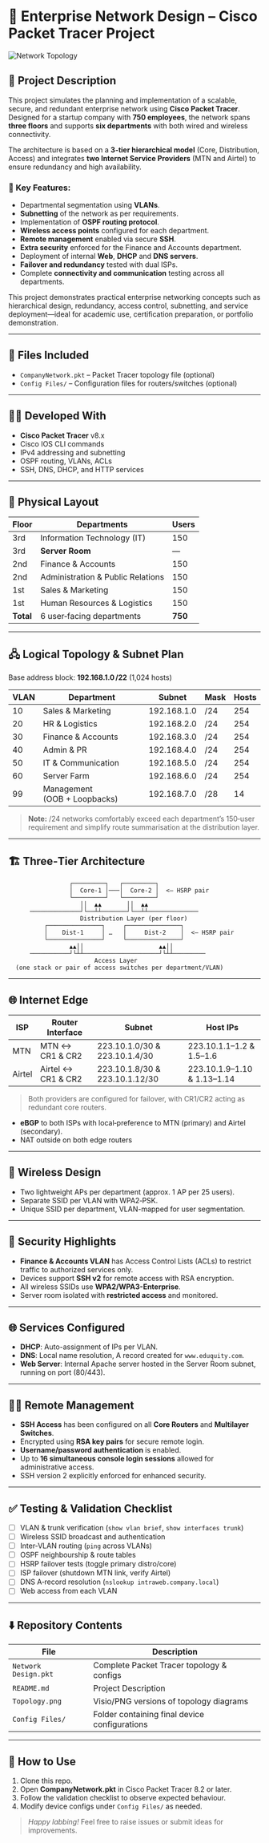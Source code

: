 # 🏢 Enterprise Network Design – Cisco Packet Tracer Project
![Network Topology](https://github.com/user-attachments/assets/4f06ac1b-59b5-4987-b80c-016e0cede398)

## 📘 Project Description

This project simulates the planning and implementation of a scalable, secure, and redundant enterprise network using **Cisco Packet Tracer**. Designed for a startup company with **750 employees**, the network spans **three floors** and supports **six departments** with both wired and wireless connectivity.

The architecture is based on a **3-tier hierarchical model** (Core, Distribution, Access) and integrates **two Internet Service Providers** (MTN and Airtel) to ensure redundancy and high availability.

### 🔧 Key Features:
- Departmental segmentation using **VLANs**.
- **Subnetting** of the network as per requirements.
- Implementation of **OSPF routing protocol**.
- **Wireless access points** configured for each department.
- **Remote management** enabled via secure **SSH**.
- **Extra security** enforced for the Finance and Accounts department.
- Deployment of internal **Web**, **DHCP** and **DNS servers**.
- **Failover and redundancy** tested with dual ISPs.
- Complete **connectivity and communication** testing across all departments.

This project demonstrates practical enterprise networking concepts such as hierarchical design, redundancy, access control, subnetting, and service deployment—ideal for academic use, certification preparation, or portfolio demonstration.

---

## 📁 Files Included
- `CompanyNetwork.pkt` – Packet Tracer topology file (optional)
- `Config Files/` – Configuration files for routers/switches (optional)

---

## 👨‍💻 Developed With
- **Cisco Packet Tracer** v8.x
- Cisco IOS CLI commands
- IPv4 addressing and subnetting
- OSPF routing, VLANs, ACLs
- SSH, DNS, DHCP, and HTTP services

---



## 🏢 Physical Layout

| Floor     | Departments                       | Users   |
| --------- | --------------------------------- | ------- |
| 3rd       | Information Technology (IT)       | 150     |
| 3rd       | **Server Room**                   | —       |
| 2nd       | Finance & Accounts                | 150     |
| 2nd       | Administration & Public Relations | 150     |
| 1st       | Sales & Marketing                 | 150     |
| 1st       | Human Resources & Logistics       | 150     |
| **Total** | 6 user‑facing departments         | **750** |

---

## 🖧 Logical Topology & Subnet Plan

Base address block: **192.168.1.0 /22** (1,024 hosts)

| VLAN | Department                   | Subnet      | Mask | Hosts |
| ---- | ---------------------------- | ----------- | ---- | ----- |
| 10   | Sales & Marketing            | 192.168.1.0 | /24  | 254   |
| 20   | HR & Logistics               | 192.168.2.0 | /24  | 254   |
| 30   | Finance & Accounts           | 192.168.3.0 | /24  | 254   |
| 40   | Admin & PR                   | 192.168.4.0 | /24  | 254   |
| 50   | IT & Communication           | 192.168.5.0 | /24  | 254   |
| 60   | Server Farm                  | 192.168.6.0 | /24  | 254   |
| 99   | Management (OOB + Loopbacks) | 192.168.7.0 | /28  | 14    |

> **Note:** /24 networks comfortably exceed each department’s 150‑user requirement and simplify route summarisation at the distribution layer.

---

## 🏗️  Three‑Tier Architecture

```
                 ┌─────────┐   ┌─────────┐
                 │  Core‑1 │───│  Core‑2 │  <– HSRP pair
                 └─────────┘   └─────────┘
                    ││  ▲▲       ││  ▲▲
      ──────────────┘└──┴┴───────┘└──┴┴──────────────
                    Distribution Layer (per floor)
          ┌───────────────┐     ┌───────────────┐
          │    Dist‑1     │ …   │     Dist‑2    │  <– HSRP pair
          └───────────────┘     └───────────────┘
                 ▲▲││                     ▲▲││
      ───────────┘└┴┴─────────────────────┘└┴┴─────────
                        Access Layer
  (one stack or pair of access switches per department/VLAN)
```



---

## 🌐 Internet Edge


| ISP    | Router Interface       | Subnet         | Host IPs           |
|--------|------------------------|----------------|--------------------|
| MTN    | MTN ↔ CR1 & CR2        | 223.10.1.0/30 & 223.10.1.4/30 | 223.10.1.1–1.2 & 1.5–1.6 |
| Airtel | Airtel ↔ CR1 & CR2     | 223.10.1.8/30 & 223.10.1.12/30 | 223.10.1.9–1.10 & 1.13–1.14 |

> Both providers are configured for failover, with CR1/CR2 acting as redundant core routers.
* **eBGP** to both ISPs with local‑preference to MTN (primary) and Airtel (secondary).
* NAT outside on both edge routers

---

## 📡 Wireless Design

* Two lightweight APs per department (approx. 1 AP per 25 users).
* Separate SSID per VLAN with WPA2‑PSK.
* Unique SSID per department, VLAN-mapped for user segmentation.


---

## 🔐 Security Highlights

- **Finance & Accounts VLAN** has Access Control Lists (ACLs) to restrict traffic to authorized services only.
- Devices support **SSH v2** for remote access with RSA encryption.
- All wireless SSIDs use **WPA2/WPA3-Enterprise**.
- Server room isolated with **restricted access** and monitored.

---
## 🌐 Services Configured

- **DHCP**: Auto-assignment of IPs per VLAN.
- **DNS**: Local name resolution, A record created for `www.eduquity.com`.
- **Web Server**: Internal Apache server hosted in the Server Room subnet, running on port (80/443).

---


## 🧑‍💻 Remote Management

- **SSH Access** has been configured on all **Core Routers** and **Multilayer Switches**.
- Encrypted using **RSA key pairs** for secure remote login.
- **Username/password authentication** is enabled.
- Up to **16 simultaneous console login sessions** allowed for administrative access.
- SSH version 2 explicitly enforced for enhanced security.


---

## ✅ Testing & Validation Checklist

* [ ] VLAN & trunk verification (`show vlan brief`, `show interfaces trunk`)
* [ ] Wireless SSID broadcast and authentication
* [ ] Inter‑VLAN routing (`ping` across VLANs)
* [ ] OSPF neighbourship & route tables
* [ ] HSRP failover tests (toggle primary distro/core)
* [ ] ISP failover (shutdown MTN link, verify Airtel)
* [ ] DNS A‑record resolution (`nslookup intraweb.company.local`)
* [ ] Web access from each VLAN

---

## ⬇️ Repository Contents

| File                 | Description                                   |
| -------------------- | --------------------------------------------- |
| `Network Design.pkt` | Complete Packet Tracer topology & configs     |
| `README.md`          | Project Description                           |
| `Topology.png`       | Visio/PNG versions of topology diagrams       |
| `Config Files/`      | Folder containing final device configurations |

---

## 📌 How to Use

1. Clone this repo.
2. Open **CompanyNetwork.pkt** in Cisco Packet Tracer 8.2 or later.
3. Follow the validation checklist to observe expected behaviour.
4. Modify device configs under `Config Files/` as needed.

> *Happy labbing!*  Feel free to raise issues or submit ideas for improvements.
